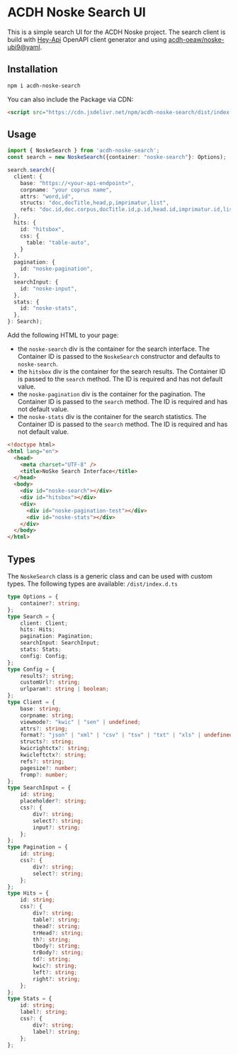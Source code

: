 # ACDH Noske Search UI

This is a simple search UI for the ACDH Noske project. The search client is build with [Hey-Api](https://heyapi.vercel.app/openapi-ts/get-started.html) OpenAPI client generator and using [acdh-oeaw/noske-ubi9@yaml](https://raw.githubusercontent.com/acdh-oeaw/noske-ubi9/main/openapi/openapi.yaml).

## Installation

```bash
npm i acdh-noske-search
```

You can also include the Package via CDN:

```html
<script src="https://cdn.jsdelivr.net/npm/acdh-noske-search/dist/index.js"></script>
```

## Usage

```typescript
import { NoskeSearch } from 'acdh-noske-search';
const search = new NoskeSearch({container: "noske-search"}: Options);

search.search({
  client: {
    base: "https://<your-api-endpoint>",
    corpname: "your coprus name",
    attrs: "word,id",
    structs: "doc,docTitle,head,p,imprimatur,list",
    refs: "doc.id,doc.corpus,docTitle.id,p.id,head.id,imprimatur.id,list.id",
  },
  hits: {
    id: "hitsbox",
    css: {
      table: "table-auto",
    }
  },
  pagination: {
    id: "noske-pagination",
  },
  searchInput: {
    id: "noske-input",
  },
  stats: {
    id: "noske-stats",
  },
}: Search);
```

Add the following HTML to your page:
* the `noske-search` div is the container for the search interface. The Container ID is passed to the `NoskeSearch` constructor and defaults to `noske-search`.
* the `hitsbox` div is the container for the search results. The Container ID is passed to the `search` method. The ID is required and has not default value.
* the `noske-pagination` div is the container for the pagination. The Container ID is passed to the `search` method. The ID is required and has not default value.
* the `noske-stats` div is the container for the search statistics. The Container ID is passed to the `search` method. The ID is required and has not default value.


```html
<!doctype html>
<html lang="en">
  <head>
    <meta charset="UTF-8" />
    <title>NoSke Search Interface</title>
  </head>
  <body>
    <div id="noske-search"></div>
    <div id="hitsbox"></div>
    <div>
      <div id="noske-pagination-test"></div>
      <div id="noske-stats"></div>
    </div>
  </body>
</html>
```

## Types

The `NoskeSearch` class is a generic class and can be used with custom types. The following types are available: `/dist/index.d.ts`

```typescript
type Options = {
    container?: string;
};
type Search = {
    client: Client;
    hits: Hits;
    pagination: Pagination;
    searchInput: SearchInput;
    stats: Stats;
    config: Config;
};
type Config = {
    results?: string;
    customUrl?: string;
    urlparam?: string | boolean;
};
type Client = {
    base: string;
    corpname: string;
    viewmode?: "kwic" | "sen" | undefined;
    attrs?: string;
    format?: "json" | "xml" | "csv" | "tsv" | "txt" | "xls" | undefined;
    structs?: string;
    kwicrightctx?: string;
    kwicleftctx?: string;
    refs?: string;
    pagesize?: number;
    fromp?: number;
};
type SearchInput = {
    id: string;
    placeholder?: string;
    css?: {
        div?: string;
        select?: string;
        input?: string;
    };
};
type Pagination = {
    id: string;
    css?: {
        div?: string;
        select?: string;
    };
};
type Hits = {
    id: string;
    css?: {
        div?: string;
        table?: string;
        thead?: string;
        trHead?: string;
        th?: string;
        tbody?: string;
        trBody?: string;
        td?: string;
        kwic?: string;
        left?: string;
        right?: string;
    };
};
type Stats = {
    id: string;
    label?: string;
    css?: {
        div?: string;
        label?: string;
    };
};
```